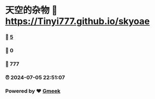 # 天空的杂物 :link: https://Tinyi777.github.io/skyoae 
### :page_facing_up: [5](https://Tinyi777.github.io/skyoae/tag.html) 
### :speech_balloon: 0 
### :hibiscus: 777 
### :alarm_clock: 2024-07-05 22:51:07 
### Powered by :heart: [Gmeek](https://github.com/Meekdai/Gmeek)
